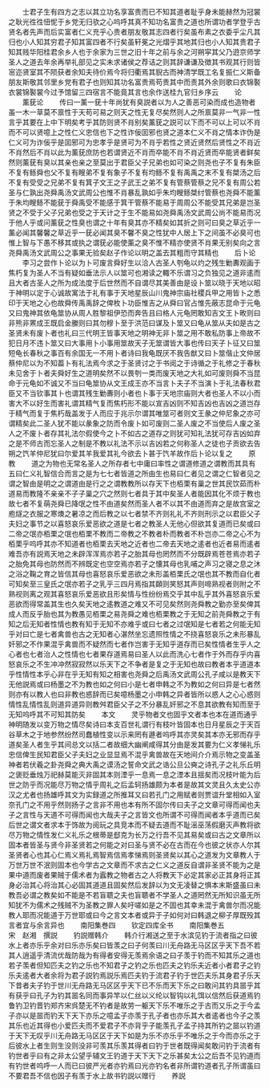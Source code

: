 <!-- { "loadSidebar": true } -->
　　士君子生有四方之志以其立功名享富贵而已不知其道者耻乎身未能赫然为冠裳之耿光徃徃忸怩于乡党无归欤之心呜呼其真不知功名富贵之道也所谓功者学登乎古贤名者先声而后实富者仁义充乎心贵者朋友敬其志四者行矣虽布素之衣委乎尘凡其归也小人知其穷君子知其富四者不行矣虽轩冕之光熠乎其地其归也小人知其贵君子知其贱华阳桂君余乡人也于余家为三世之旧十年之前与余之河朔寜其父乃逰京师学圣人之道去年余再举礼部见之实未求诸侯之荐诘之则其辞谦谦及徴其书观其行则皆宻迩贤室其不陨获者余知夫待价焉今将归衢焉其貎古而神清学既工名复振仁义斯备朋友斯敬其邻里乡党有君子也则知其功名富贵焉苟贵其中而责其外余则歌曰衣锦褧衣裳锦褧裳今过予馆留三四宿言不能竟其言也余作送桂九官归乡序云
　　论
　　薰莸论
　　传曰一薰一莸十年尚犹有臭説者以为人之善恶可染而成也造物者虽一木一草莫不禀性于天苟可易之则天之性无复尽矣然则人之所禀莫非一气非一性言乎其要在上中下明矣考乎其防则贤不肖别矣薰莸之説可以下而不可以上可以不肖而不可以贤噫上之性仁义忠信也下之性诈佞囬邪也贤之道本仁义不肖之情本诈伪是仁义可为诈佞乎是囬邪可为忠孝乎是贤可为不肖乎若性之贤近贤然后贤性之不肖近不肖然后不肖以此为薰莸庶防也若谓贤近不肖而卒能不肖不肖近贤而卒能贤者鲜矣然则薰莸有臭以其亲也亲之至莫出于君臣父子兄弟也如可染之则尧也子不复有朱臣不复有鲧舜也父不复有瞍弟不复有象子不复有均鲧不复有禹禹之末不复有桀汤之后不复有受受之兄弟不复有箕子文王之子武王之弟不复有管蔡管蔡之兄不复有周公若圣与仁孰出尧舜禹汤文武周公也惟不肖暴乱孰如乎朱均瞍鲧桀纣管蔡也尧舜不能薰于朱均瞍鲧不能莸于舜禹受不能感于箕干管蔡不能易于周周公不能受其兄弟是岂圣贤之不受于父子兄弟也受之于天计之于生不能易如尧舜禹汤文武周公尚不能易而况于他人乎或问薰莸之性臭也谓之十年有臭其亦不精矣如其折之则可曰臭之草近乎一薰必闻其馨馨之草近乎一莸必闻其臭不馨不臭之性犹中人居上下之间虽不必臭可也惟上智与下愚不移其或执之谓莸必能使薰之臭不惟不精亦使贤不肖果无别矣向之言尧舜禹汤文武周公之事果无验矣赵子作论以明之盖去其粗而守其精也
　　后卜论
　　李习之尝作卜论以为卜可废言舜好生以洽人古圣人刳龟以灼之残生勦夀观画于焦朽复为圣人不当有疑如垂法示人以筮可也湘读之輙不乐谓习之负独见之道非逺而且大者古圣人之所为成法度于后世然而不自谓尽其美善由是设卜筮以晓于天地以昭于神明以定于心诚故寓法于礼有事于天地星辰山川鬼神宗庙社稷兵甲之用皆卜之悉印于天地之心也故舜传禹禹辞之俾枚卜功臣惟吉之从舜曰官占惟先蔽志昆命于元龟又曰鬼神其依龟筮协从周人胜黎祖伊恐而奔告且曰格人元龟罔敢知吉文王卜畋则曰非熊非罴成王既启金縢则曰其勿穆卜至于洪范曰谋及卜筮又曰龟从筮从夫如是古之圣贤未有废卜者也礼曰三代明王皆事天地之明神无非卜筮之用不敢私防事上帝故不犯日月不违卜筮又曰大事用卜小事用筮故天子无筮谓皆大事也传曰天子卜征又曰筮短龟长春秋之事百有余国无一不用卜者诗曰我龟既厌不我告猷又曰卜筮偕止文仲居蔡仲尼以为不知葢卜有礼法焉今求之于圣贤讨之于书阅之于诗循之于礼修之于春秋未见舍于卜者夫舜好生之道明矣然不以畏刳一类而废天地之大礼如可废则舜不当昆命于元龟如不诚又不当曰龟筮协从文王成王亦不当言卜夫子不当演卜于礼法春秋君臣又不当钦事其卜也谓其残生勦夀则小者也卜事于天地宗庙则大者也圣人不以小而害大不以好生而害礼谓其精气复而焦朽形不能以宣吉凶则不知吉凶也吉凶之道岂存于精气而复于焦朽哉盖发于人而应于兆示尔谓其唯筮可者则文王彖之仲尼象之亦可谓精矣此二圣人犹不能以彖象之防而令废卜如可废则二圣人废之不当使后人废之圣人之不废卜者存其礼法尔假使今之卜不如古之道存之则犹可知礼法犹可存吉凶如弃之是不师古而忘圣人之制是不教以礼法不示以吉凶若之何称圣人之徒也子贡欲去告朔之饩羊仲尼犹曰尔爱其羊我爱其礼今欲去卜甚于饩羊故作后卜论以复之
　　原教
　　道之为物也无常名圣人之所存者七中庸曰率性之谓道修道之谓教而其具有五曰仁义礼智信合而言之是为七七者皆道之所由生也易曰仁者见之谓之仁智者见之谓之智由是明之之谓道由是行之之谓教教所以存天下也栢栗有巢之世其民饮茹而朴道易而教隆不亲亲不子子巢之穴之然则七者具于其中矣圣人者能因其化不烦于教也故七者不复萌尧舜已降氓之性不由道矣然而圣人者不以其不由道而弃之是故宫室之庖燧之衣服之寒燠之暑凉之而后教之以七者禁不齐则礼礼不齐则刑示之以君臣父子夫妇之事节之以喜怒哀乐爱恶欲之道是七者之教圣人无他心但欲其复道而已矣或曰二帝之氓亦栢栗之氓也栢栗不教而二帝教之不教者朴而教者不朴岂亦二帝之心不为栢栗乎呜呼其亦不知道者也栢栗去天地之近者也二帝去天地之逺者也近者易而逺者难吾亦有説焉天地之未辟浑浑焉亦若子之胎其母也罔然而不分既辟焉苍苍焉亦若子之胎免其母也防然而不辨既定也空空焉亦若子之懐其母也乳哺之声习之寝之息之沐之浴之鞠之育之皆信其母也喜怒哀乐爱恶欲之未形盖栢栗氏之氓也其不教而自化者可知矣至三皇氏之氓亦若子之乳乎三四月焉指其頥则笑怒其声则啼熟视者则附之不熟视则离之观其喜怒哀乐爱恶欲且形矣情与性纷纷焉交乎其中乱乎其外喜怒哀乐爱恶欲而得常盖其生也久矣天地之逺教道之难又不可见矣然则尧舜教之勤亦至矣俾其成人而反乎胎也其为教愚见栢栗之易尧舜之难也栢栗教之于无知之前尧舜教之于有知之后无知者性情也教有知于无知不亦难乎或曰七者之过氓知是七者若之何能无知乎对曰亡是七者禽兽也古之无知者心湛然坐忘遗照性情之不挠喜怒哀乐之未形暴乱奸邪之不作果混乎禽兽而不疑然而七者作岂害于无知乎道存而已矣性情者生乎人之心者也七者治人之性情也七者果存道焉易曰圣人以此而洗心七者作于外而存乎内喜怒哀乐之不生冲冲然寂寂然以乐天下之不争者是复之于无知也故曰教者本乎道道本乎性情性本乎心非在乎无知有知之相害也尧舜之后禹汤文武周公孔子咸以是教天下无他説焉或曰杨墨之不为教也如之何曰小是七者申韩之不为教如之何曰异是七者然则亦有以教人也曰非教也惑辞而已矣噫杨墨之小申韩之异者皆所以惑人之心心惑则情性乱情性乱则道异道异则教舛君臣父子之不分暴乱奸邪之不息其欲教有知而至于无知呜呼其不可知其防矣
　　本文
　　灵乎物者文也固乎文者本也本在道而通乎神明随发以变万物之情尽矣诗曰本支百世礼谓行有枝叶皆固本也日月星辰之于天百谷草木之于地参然纷然司蠢植性变以示来罔有遯者呜呼其亦灵矣其本亦无邪而存乎道矣圣人者生乎其间总文以括二者故细大幽阐咸得其分由是发其要为仁义孝悌礼乐忠信俾生民知君臣父子夫妇之业显显焉不混乎禽兽故在天地间介介焉示物之变盖圣神者若伏羲之卦尧舜之典大禹之谟汤之誓命文武之诰公旦公奭之诗孔子之礼乐丘明之褒贬垂烛万祀赫莫能灭非固其本则湮乎一息焉一息之湮本且揺矣而况枝叶能为后世之防乎而况能尽万物之情乎周礼之后孟轲扬雄颇为本者是故其文灵且久太史公亦汉之尤者也扬雄呼其文为实録道之所推耳又曰若孔门之用赋者则贾谊升堂相如入室奈孔门之不用乎然则扬子之言非不用也本有所不固尔传曰夫子之文章可得而闻也夫子之言性与天道不可得而闻也大哉夫子之言皆文也所谓不可得而闻者本乎道而已矣后世之谓文者求本于饰故为阅玩之具竞本而不疑去道而不耻滛巫荡假磨灭声教将欲尽万物之情性发仁义礼乐之根蒂是郄克为长万之行吾不见其易矣或曰古之文章所以固本者皆圣与贤今非圣贤若之何能之对曰圣与贤不必在古而在今也彼之状亦人尔其圣贤者心也其心仁焉义焉礼焉智焉信焉孝悌焉则圣贤矣以其心之道发为文章教人于万世万世不泯则固本也今学古之文章而不求古之仁义之道反自谓非圣贤不能为之是果中道而废者果贼于儒术者为蠧教之物者古之人将教天下必定其家必正其身将正其身必治其心将治其心必固其道道且固矣然后发辞以为文无凌替之惧本末斯盛虽曰未教吾必谓之教矣如不能是不若盲聩之夫也盲聩者不学圣人之道罔然无所知识虽无所知犹不为儒术之残贼不为圣教之罪人矣吁嗟如是之不固也其幸未混于禽兽尔而况能教人耶而况能道于万世耶或曰今之言文本者或异于子如何对曰韩退之柳子厚既殁其言者宜与余言异也
　　南阳集巻四
　　钦定四库全书
　　南阳集巻五　　　　　　　宋　赵湘　撰説
　　钓説赠韩介
　　韩介行湘送之至于水滨见钓于流者指之曰彼水上者亦乐乎余对曰乐亦乐矣曰皆羡之曰子何羡曰川无舟路无马区区乎天下吾不若其人逍遥乎清流优哉防哉为有得者安得无羡焉余语之曰子羡于钓而不知其乐之道也若子羡者但知匹夫之钓之乐也不知君子之钓之乐也匹夫之钓乐夫近者小者君子之钓乐夫逺者大者余将为君子説钓焉説乐焉匹夫钓于流君子钓于世匹夫乐其身君子乐天下昔者夫子钓于世川无舟路无马区区乎天下已不乐而天下乐之曰敢问其钓具噐乎其有获乎曰孔子为钓其噐名同而事异竿以仁丝以义纶以智钩以礼饵以信然后获道焉钓鲁钓卫钓晋钓郑齐宋呉楚无不钓者是故劳一躯天下乐不唯乐之于古而又乐之于今孟子亦以是噐而钓天下天下亦乐之噫孟子亦羡于孔子者也亦乐其大者逺者也今子之羡其乐也近其得也小爱匹夫而不爱君子不亦背乎子能羡孔子孟子持其所钓之噐以钓道于天下无叹乎川无舟路无马区区于天下如是为乐不亦乐乎不唯乐之于今而亦乐之于后彼水上者生则生没则没非可羡其乐羡其得者曰钓于世者既得闻矣敢问钓于流者有钓世者乎曰有之非太公望乎辅文王钓道于天下天下之乐甚矣太公之后吾不见钓道而有钓世者呜呼一人而已曰彼严光者亦钓焉曰光亦钓名者非所谓钓道者孔子所谓虽曰不要君吾不信也因子有羡于水上故书钓説以赠行
　　养説
